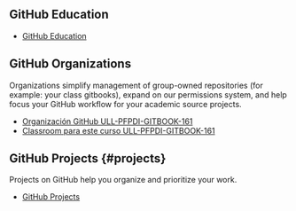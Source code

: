 ## GitHub Education
* [GitHub Education](https://education.github.community/)

## GitHub Organizations

Organizations simplify management of group-owned repositories (for example: your class gitbooks), expand on our permissions system, and help focus your GitHub workflow for your academic source projects.

* [Organización GitHub ULL-PFPDI-GITBOOK-161](https://github.com/orgs/ULL-PFPDI-GITBOOK-1617)
* [Classroom para este curso ULL-PFPDI-GITBOOK-161](https://classroom.github.com/classrooms/24248551-ull-pfpdi-gitbook-1617)
 
## GitHub Projects {#projects}

Projects on GitHub help you organize and prioritize your work. 

* [GitHub Projects](githubprojects.md)
